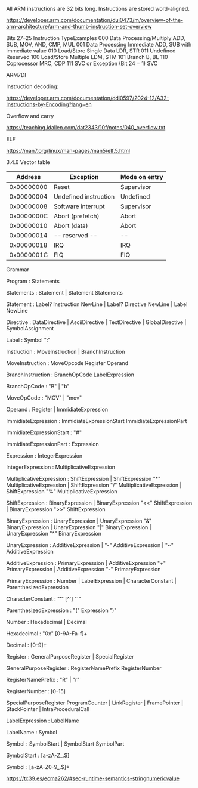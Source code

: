 All ARM instructions are 32 bits long.
Instructions are stored word-aligned.

https://developer.arm.com/documentation/dui0473/m/overview-of-the-arm-architecture/arm-and-thumb-instruction-set-overview

Bits 27–25	Instruction TypeExamples
000	Data Processing/Multiply	ADD, SUB, MOV, AND, CMP, MUL
001	Data Processing Immediate	ADD, SUB with immediate value
010	Load/Store Single Data	LDR, STR
011	Undefined	Reserved
100	Load/Store Multiple	LDM, STM
101	Branch	B, BL
110	Coprocessor	MRC, CDP
111	SVC or Exception (Bit 24 = 1)	SVC

ARM7DI

Instruction decoding:

https://developer.arm.com/documentation/ddi0597/2024-12/A32-Instructions-by-Encoding?lang=en

Overflow and carry

https://teaching.idallen.com/dat2343/10f/notes/040_overflow.txt

ELF

https://man7.org/linux/man-pages/man5/elf.5.html

3.4.6 Vector table

| Address     | Exception             | Mode on entry |
|-------------|-----------------------|---------------|
| 0x00000000  | Reset                 | Supervisor    |
| 0x00000004  | Undefined instruction | Undefined     |
| 0x00000008  | Software interrupt    | Supervisor    |
| 0x0000000C  | Abort (prefetch)      | Abort         |
| 0x00000010  | Abort (data)          | Abort         |
| 0x00000014  | -- reserved --        | --            |
| 0x00000018  | IRQ                   | IRQ           |
| 0x0000001C  | FIQ                   | FIQ           |

Grammar

Program :
    Statements

Statements :
    Statement
  | Statement Statements

Statement :
    Label? Instruction NewLine
  | Label? Directive NewLine
  | Label NewLine

Directive :
    DataDirective
  | AsciiDirective
  | TextDirective
  | GlobalDirective
  | SymbolAssignment

Label :
    Symbol ":"

Instruction :
    MoveInstruction
  | BranchInstruction

MoveInstruction :
    MoveOpcode Register Operand

BranchInstruction :
    BranchOpCode LabelExpression

BranchOpCode :
    "B"
  | "b"

MoveOpCode :
    "MOV"
  | "mov"

Operand :
    Register
  | ImmidiateExpression

ImmidiateExpression :
    ImmidiateExpressionStart ImmidiateExpressionPart

ImmidiateExpressionStart :
    "#"

ImmidiateExpressionPart :
    Expression

Expression :
    IntegerExpression

IntegerExpression :
    MultiplicativeExpression

MultiplicativeExpression :
    ShiftExpression
  | ShiftExpression "*" MultiplicativeExpression
  | ShiftExpression "/" MultiplicativeExpression
  | ShiftExpression "%" MultiplicativeExpression

ShiftExpression :
    BinaryExpression
  | BinaryExpression "<<" ShiftExpression
  | BinaryExpression ">>" ShiftExpression

BinaryExpression :
    UnaryExpression
  | UnaryExpression "&" BinaryExpression
  | UnaryExpression "|" BinaryExpression
  | UnaryExpression "^" BinaryExpression

UnaryExpression :
    AdditiveExpression
  | "-" AdditiveExpression
  | "~" AdditiveExpression

AdditiveExpression :
    PrimaryExpression
  | AdditiveExpression "+" PrimaryExpression
  | AdditiveExpression "-" PrimaryExpression

PrimaryExpression :
    Number
  | LabelExpression
  | CharacterConstant
  | ParenthesizedExpression

CharacterConstant :
    "'" [^'] "'"


ParenthesizedExpression :
    "(" Expression ")"

Number :
    Hexadecimal
  | Decimal

Hexadecimal :
    "0x" [0-9A-Fa-f]+

Decimal :
    [0-9]+

Register :
    GeneralPurposeRegister
  | SpecialRegister

GeneralPurposeRegister :
    RegisterNamePrefix RegisterNumber

RegisterNamePrefix :
    "R"
  | "r"

RegisterNumber :
    [0-15]

SpecialPurposeRegister
    ProgramCounter
  | LinkRegister
  | FramePointer
  | StackPointer
  | IntraProceduralCall

LabelExpression :
    LabelName

LabelName :
    Symbol

Symbol :
    SymbolStart
  | SymbolStart SymbolPart

SymbolStart :
    [a-zA-Z_.$]

Symbol :
    [a-zA-Z0-9_.$]*




https://tc39.es/ecma262/#sec-runtime-semantics-stringnumericvalue
